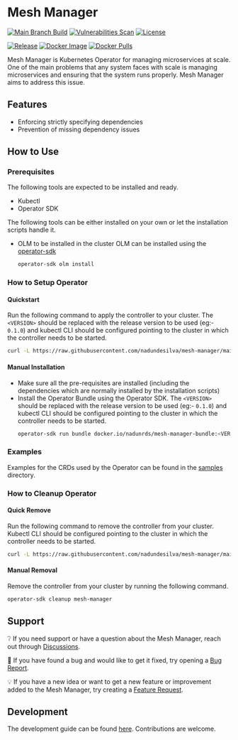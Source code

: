# Mesh Manager

[![Main Branch Build](https://github.com/nadundesilva/mesh-manager/actions/workflows/branch-build.yaml/badge.svg)](https://github.com/nadundesilva/mesh-manager/actions/workflows/branch-build.yaml)
[![Vulnerabilities Scan](https://github.com/nadundesilva/mesh-manager/actions/workflows/vulnerabilities-scan.yaml/badge.svg)](https://github.com/nadundesilva/mesh-manager/actions/workflows/vulnerabilities-scan.yaml)
[![License](https://img.shields.io/badge/License-Apache_2.0-blue.svg)](https://opensource.org/licenses/Apache-2.0)

[![Release](https://img.shields.io/github/release/nadundesilva/mesh-manager.svg?style=flat-square)](https://github.com/nadundesilva/mesh-manager/releases/latest)
[![Docker Image](https://img.shields.io/docker/image-size/nadunrds/mesh-manager/latest?style=flat-square)](https://hub.docker.com/r/nadunrds/mesh-manager)
[![Docker Pulls](https://img.shields.io/docker/pulls/nadunrds/mesh-manager?style=flat-square)](https://hub.docker.com/r/nadunrds/mesh-manager)

Mesh Manager is Kubernetes Operator for managing microservices at scale. One of the main problems that any system faces with scale
is managing microservices and ensuring that the system runs properly. Mesh Manager aims to address this issue.

## Features

- Enforcing strictly specifying dependencies
- Prevention of missing dependency issues

## How to Use

### Prerequisites

The following tools are expected to be installed and ready.
- Kubectl
- Operator SDK

The following tools can be either installed on your own or let the installation scripts handle it.
- OLM to be installed in the cluster
  OLM can be installed using the [operator-sdk](https://sdk.operatorframework.io/docs/installation/)
  ```bash
  operator-sdk olm install
  ```

### How to Setup Operator

#### Quickstart

Run the following command to apply the controller to your cluster. The `<VERSION>` should be replaced with the release version
to be used (eg:- `0.1.0`) and kubectl CLI should be configured pointing to the cluster in which the controller needs to be started.

```bash
curl -L https://raw.githubusercontent.com/nadundesilva/mesh-manager/main/installers/install.sh | bash -s <VERSION>
```

#### Manual Installation

* Make sure all the pre-requisites are installed (including the dependencies which are normally installed by the installation scripts)
* Install the Operator Bundle using the Operator SDK. The `<VERSION>` should be replaced with the release version
  to be used (eg:- `0.1.0`) and kubectl CLI should be configured pointing to the cluster in which the controller needs to be started.
  ```bash
  operator-sdk run bundle docker.io/nadunrds/mesh-manager-bundle:<VERSION>
  ```

### Examples

Examples for the CRDs used by the Operator can be found in the [samples](./config/samples) directory.

### How to Cleanup Operator

#### Quick Remove

Run the following command to remove the controller from your cluster. Kubectl CLI should be configured pointing to the cluster in which the controller needs to be started.

```bash
curl -L https://raw.githubusercontent.com/nadundesilva/mesh-manager/main/installers/uninstall.sh | bash -s
```

#### Manual Removal

Remove the controller from your cluster by running the following command.

```bash
operator-sdk cleanup mesh-manager
```

## Support

:grey_question: If you need support or have a question about the Mesh Manager, reach out through [Discussions](https://github.com/nadundesilva/mesh-manager/discussions).

:bug: If you have found a bug and would like to get it fixed, try opening a [Bug Report](https://github.com/nadundesilva/mesh-manager/issues/new?labels=Type%2FBug&template=bug-report.md).

:bulb: If you have a new idea or want to get a new feature or improvement added to the Mesh Manager, try creating a [Feature Request](https://github.com/nadundesilva/mesh-manager/issues/new?labels=Type%2FFeature&template=feature-request.md).

## Development

The development guide can be found [here](./DEVELOPMENT.md). Contributions are welcome.
